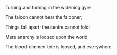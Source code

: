 Turning and turning in the widening gyre

The falcon cannot hear the falconer;

Things fall apart; the centre cannot fold;

Mere anarchy is loosed upon the world

The blood-dimmed tide is loosed, and everywhere
